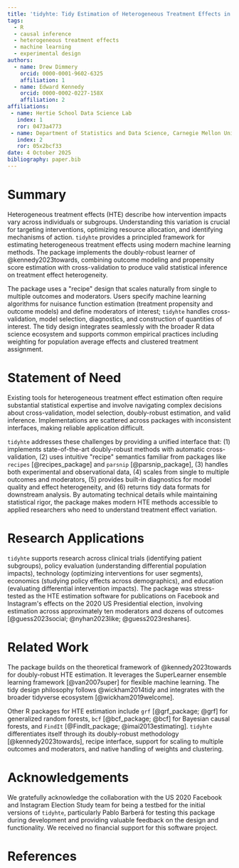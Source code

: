 ```yaml
---
title: 'tidyhte: Tidy Estimation of Heterogeneous Treatment Effects in R'
tags:
  - R
  - causal inference
  - heterogeneous treatment effects
  - machine learning
  - experimental design
authors:
  - name: Drew Dimmery
    orcid: 0000-0001-9602-6325
    affiliation: 1
  - name: Edward Kennedy
    orcid: 0000-0002-0227-158X
    affiliation: 2
affiliations:
 - name: Hertie School Data Science Lab
   index: 1
   ror: 0473a4773
 - name: Department of Statistics and Data Science, Carnegie Mellon University, USA
   index: 2
   ror: 05x2bcf33
date: 4 October 2025
bibliography: paper.bib
---
```


# Summary

Heterogeneous treatment effects (HTE) describe how intervention impacts vary across individuals or subgroups. Understanding this variation is crucial for targeting interventions, optimizing resource allocation, and identifying mechanisms of action. `tidyhte` provides a principled framework for estimating heterogeneous treatment effects using modern machine learning methods. The package implements the doubly-robust learner of @kennedy2023towards, combining outcome modeling and propensity score estimation with cross-validation to produce valid statistical inference on treatment effect heterogeneity.

The package uses a "recipe" design that scales naturally from single to multiple outcomes and moderators. Users specify machine learning algorithms for nuisance function estimation (treatment propensity and outcome models) and define moderators of interest; `tidyhte` handles cross-validation, model selection, diagnostics, and construction of quantities of interest. The tidy design integrates seamlessly with the broader R data science ecosystem and supports common empirical practices including weighting for population average effects and clustered treatment assignment.

# Statement of Need

Existing tools for heterogeneous treatment effect estimation often require substantial statistical expertise and involve navigating complex decisions about cross-validation, model selection, doubly-robust estimation, and valid inference. Implementations are scattered across packages with inconsistent interfaces, making reliable application difficult.

`tidyhte` addresses these challenges by providing a unified interface that: (1) implements state-of-the-art doubly-robust methods with automatic cross-validation, (2) uses intuitive "recipe" semantics familiar from packages like `recipes` [@recipes_package] and `parsnip` [@parsnip_package], (3) handles both experimental and observational data, (4) scales from single to multiple outcomes and moderators, (5) provides built-in diagnostics for model quality and effect heterogeneity, and (6) returns tidy data formats for downstream analysis. By automating technical details while maintaining statistical rigor, the package makes modern HTE methods accessible to applied researchers who need to understand treatment effect variation.

# Research Applications

`tidyhte` supports research across clinical trials (identifying patient subgroups), policy evaluation (understanding differential population impacts), technology (optimizing interventions for user segments), economics (studying policy effects across demographics), and education (evaluating differential intervention impacts). The package was stress-tested as the HTE estimation software for publications on Facebook and Instagram's effects on the 2020 US Presidential election, involving estimation across approximately ten moderators and dozens of outcomes [@guess2023social; @nyhan2023like; @guess2023reshares].

# Related Work

The package builds on the theoretical framework of @kennedy2023towards for doubly-robust HTE estimation. It leverages the SuperLearner ensemble learning framework [@van2007super] for flexible machine learning. The tidy design philosophy follows @wickham2014tidy and integrates with the broader tidyverse ecosystem [@wickham2019welcome].

Other R packages for HTE estimation include `grf` [@grf_package; @grf] for generalized random forests, `bcf` [@bcf_package; @bcf] for Bayesian causal forests, and `FindIt` [@FindIt_package; @imai2013estimating]. `tidyhte` differentiates itself through its doubly-robust methodology [@kennedy2023towards], recipe interface, support for scaling to multiple outcomes and moderators, and native handling of weights and clustering.

# Acknowledgements

We gratefully acknowledge the collaboration with the US 2020 Facebook and Instagram Election Study team for being a testbed for the initial versions of `tidyhte`, particularly Pablo Barberá for testing this package during development and providing valuable feedback on the design and functionality. We received no financial support for this software project.

# References
